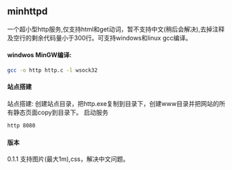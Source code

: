 ## minhttpd

一个超小型http服务,仅支持html和get动词，暂不支持中文(稍后会解决),去掉注释及空行的剩余代码量小于300行。可支持windows和linux gcc编译。

#### windwos MinGW编译:
``` bash
gcc -o http http.c -l wsock32
```

#### 站点搭建
站点搭建:
创建站点目录，把http.exe复制到目录下，创建www目录并把网站的所有静态页面copy到目录下。
启动服务
``` bash
http 8080
```

#### 版本
0.1.1 支持图片(最大1m),css，解决中文问题。
